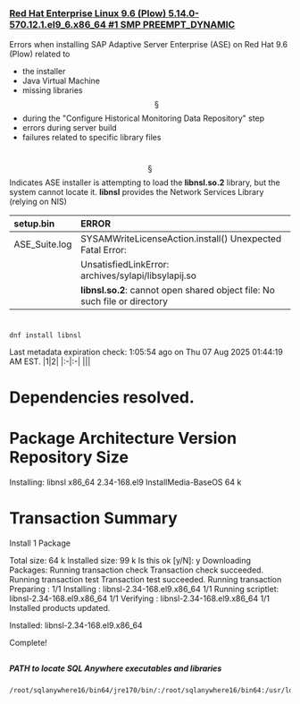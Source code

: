 #
### [Red Hat Enterprise Linux 9.6 (Plow) 5.14.0-570.12.1.el9_6.x86_64 #1 SMP PREEMPT_DYNAMIC](https://github.com/andreshermoso/sap/tree/main/sap-ase-16-install-rhel/sap-ase-161-install-rhel9)

Errors when installing SAP Adaptive Server Enterprise (ASE) on Red Hat 9.6 (Plow) related to
- the installer
- Java Virtual Machine
- missing libraries $${§}$$
- during the "Configure Historical Monitoring Data Repository" step
- errors during server build
- failures related to specific library files

#
$${§}$$ Indicates ASE installer is attempting to load the __libnsl.so.2__ library, but the system cannot locate it.
__libnsl__ provides the Network Services Library (relying on NIS)

|setup.bin|ERROR|
|:--------|:----|
|ASE_Suite.log|SYSAMWriteLicenseAction.install() Unexpected Fatal Error:|
||UnsatisfiedLinkError: archives/sylapi/libsylapij.so|
||__libnsl.so.2__: cannot open shared object file: No such file or directory|

#  
    dnf install libnsl
Last metadata expiration check: 1:05:54 ago on Thu 07 Aug 2025 01:44:19 AM EST.
|1|2|
|:-|:-|
|||

Dependencies resolved.
=============================================================================================================================================================
 Package                         Architecture                    Version                                  Repository                                    Size
=============================================================================================================================================================
Installing:
 libnsl                          x86_64                          2.34-168.el9                             InstallMedia-BaseOS                           64 k

Transaction Summary
=============================================================================================================================================================
Install  1 Package

Total size: 64 k
Installed size: 99 k
Is this ok [y/N]: y
Downloading Packages:
Running transaction check
Transaction check succeeded.
Running transaction test
Transaction test succeeded.
Running transaction
  Preparing        :                                                                                                                                     1/1 
  Installing       : libnsl-2.34-168.el9.x86_64                                                                                                          1/1 
  Running scriptlet: libnsl-2.34-168.el9.x86_64                                                                                                          1/1 
  Verifying        : libnsl-2.34-168.el9.x86_64                                                                                                          1/1 
Installed products updated.

Installed:
  libnsl-2.34-168.el9.x86_64                                                                                                                                 

Complete!
##
##### PATH to locate SQL Anywhere executables and libraries
    /root/sqlanywhere16/bin64/jre170/bin/:/root/sqlanywhere16/bin64:/usr/local/sbin:/usr/local/bin:/usr/sbin:/usr/bin:/sbin:/bin:/usr/games:/usr/local/games:/snap/bin
